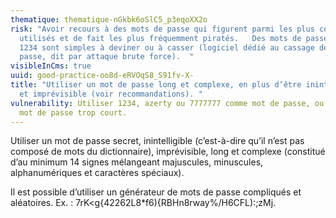 ```yaml
---
thematique: thematique-nGkbk6oSlC5_p3eqoXX2o
risk: "Avoir recours à des mots de passe qui figurent parmi les plus couramment
  utilisés et de fait les plus fréquemment piratés.   Des mots de passe comme
  1234 sont simples à deviner ou à casser (logiciel dédié au cassage de mot de
  passe, dit par attaque brute force).  "
visibleInCms: true
uuid: good-practice-oo8d-eRVOqS8_S91fv-X-
title: "Utiliser un mot de passe long et complexe, en plus d’être inintelligible
  et imprévisible (voir recommandations). "
vulnerability: Utiliser 1234, azerty ou 7777777 comme mot de passe, ou encore un
  mot de passe trop court.
---
```

Utiliser un mot de passe secret, inintelligible (c’est-à-dire qu’il n’est pas composé de mots du dictionnaire), imprévisible, long et complexe (constitué d’au minimum 14 signes mélangeant majuscules, minuscules, alphanumériques et caractères spéciaux). 


Il est possible d’utiliser un générateur de mots de passe compliqués et aléatoires.  Ex. : 7rK<g{42262L8*f6){RBHn8rway%/H6CFL):;zMj.